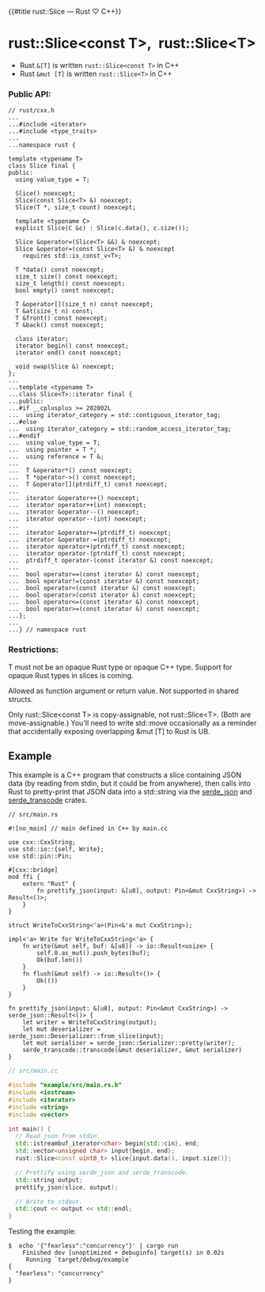 {{#title rust::Slice<T> — Rust ♡ C++}}
# rust::Slice\<const T\>,&ensp;rust::Slice\<T\>

- Rust `&[T]` is written `rust::Slice<const T>` in C++
- Rust `&mut [T]` is written `rust::Slice<T>` in C++

### Public API:

```cpp,hidelines=...
// rust/cxx.h
...
...#include <iterator>
...#include <type_traits>
...
...namespace rust {

template <typename T>
class Slice final {
public:
  using value_type = T;

  Slice() noexcept;
  Slice(const Slice<T> &) noexcept;
  Slice(T *, size_t count) noexcept;

  template <typename C>
  explicit Slice(C &c) : Slice(c.data(), c.size());

  Slice &operator=(Slice<T> &&) & noexcept;
  Slice &operator=(const Slice<T> &) & noexcept
    requires std::is_const_v<T>;

  T *data() const noexcept;
  size_t size() const noexcept;
  size_t length() const noexcept;
  bool empty() const noexcept;

  T &operator[](size_t n) const noexcept;
  T &at(size_t n) const;
  T &front() const noexcept;
  T &back() const noexcept;

  class iterator;
  iterator begin() const noexcept;
  iterator end() const noexcept;

  void swap(Slice &) noexcept;
};
...
...template <typename T>
...class Slice<T>::iterator final {
...public:
...#if __cplusplus >= 202002L
...  using iterator_category = std::contiguous_iterator_tag;
...#else
...  using iterator_category = std::random_access_iterator_tag;
...#endif
...  using value_type = T;
...  using pointer = T *;
...  using reference = T &;
...
...  T &operator*() const noexcept;
...  T *operator->() const noexcept;
...  T &operator[](ptrdiff_t) const noexcept;
...
...  iterator &operator++() noexcept;
...  iterator operator++(int) noexcept;
...  iterator &operator--() noexcept;
...  iterator operator--(int) noexcept;
...
...  iterator &operator+=(ptrdiff_t) noexcept;
...  iterator &operator-=(ptrdiff_t) noexcept;
...  iterator operator+(ptrdiff_t) const noexcept;
...  iterator operator-(ptrdiff_t) const noexcept;
...  ptrdiff_t operator-(const iterator &) const noexcept;
...
...  bool operator==(const iterator &) const noexcept;
...  bool operator!=(const iterator &) const noexcept;
...  bool operator<(const iterator &) const noexcept;
...  bool operator>(const iterator &) const noexcept;
...  bool operator<=(const iterator &) const noexcept;
...  bool operator>=(const iterator &) const noexcept;
...};
...
...} // namespace rust
```

### Restrictions:

T must not be an opaque Rust type or opaque C++ type. Support for opaque Rust
types in slices is coming.

Allowed as function argument or return value. Not supported in shared structs.

Only rust::Slice\<const T\> is copy-assignable, not rust::Slice\<T\>. (Both are
move-assignable.) You'll need to write std::move occasionally as a reminder that
accidentally exposing overlapping &amp;mut \[T\] to Rust is UB.

## Example

This example is a C++ program that constructs a slice containing JSON data (by
reading from stdin, but it could be from anywhere), then calls into Rust to
pretty-print that JSON data into a std::string via the [serde_json] and
[serde_transcode] crates.

[serde_json]: https://github.com/serde-rs/json
[serde_transcode]: https://github.com/sfackler/serde-transcode

```rust,noplayground
// src/main.rs

#![no_main] // main defined in C++ by main.cc

use cxx::CxxString;
use std::io::{self, Write};
use std::pin::Pin;

#[cxx::bridge]
mod ffi {
    extern "Rust" {
        fn prettify_json(input: &[u8], output: Pin<&mut CxxString>) -> Result<()>;
    }
}

struct WriteToCxxString<'a>(Pin<&'a mut CxxString>);

impl<'a> Write for WriteToCxxString<'a> {
    fn write(&mut self, buf: &[u8]) -> io::Result<usize> {
        self.0.as_mut().push_bytes(buf);
        Ok(buf.len())
    }
    fn flush(&mut self) -> io::Result<()> {
        Ok(())
    }
}

fn prettify_json(input: &[u8], output: Pin<&mut CxxString>) -> serde_json::Result<()> {
    let writer = WriteToCxxString(output);
    let mut deserializer = serde_json::Deserializer::from_slice(input);
    let mut serializer = serde_json::Serializer::pretty(writer);
    serde_transcode::transcode(&mut deserializer, &mut serializer)
}
```

```cpp
// src/main.cc

#include "example/src/main.rs.h"
#include <iostream>
#include <iterator>
#include <string>
#include <vector>

int main() {
  // Read json from stdin.
  std::istreambuf_iterator<char> begin{std::cin}, end;
  std::vector<unsigned char> input{begin, end};
  rust::Slice<const uint8_t> slice{input.data(), input.size()};

  // Prettify using serde_json and serde_transcode.
  std::string output;
  prettify_json(slice, output);

  // Write to stdout.
  std::cout << output << std::endl;
}
```

Testing the example:

```console
$  echo '{"fearless":"concurrency"}' | cargo run
    Finished dev [unoptimized + debuginfo] target(s) in 0.02s
     Running `target/debug/example`
{
  "fearless": "concurrency"
}
```
